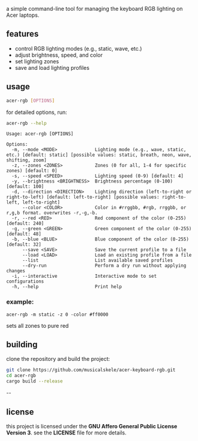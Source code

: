 a simple command-line tool for managing the keyboard RGB lighting on Acer laptops.

## features

- control RGB lighting modes (e.g., static, wave, etc.)
- adjust brightness, speed, and color
- set lighting zones
- save and load lighting profiles

## usage

```bash
acer-rgb [OPTIONS]
```

for detailed options, run:

```bash
acer-rgb --help
```

```
Usage: acer-rgb [OPTIONS]

Options:
  -m, --mode <MODE>              Lighting mode (e.g., wave, static, etc.) [default: static] [possible values: static, breath, neon, wave, shifting, zoom]
  -z, --zones <ZONES>            Zones (0 for all, 1-4 for specific zones) [default: 0]
  -s, --speed <SPEED>            Lighting speed (0-9) [default: 4]
  -y, --brightness <BRIGHTNESS>  Brightness percentage (0-100) [default: 100]
  -d, --direction <DIRECTION>    Lighting direction (left-to-right or right-to-left) [default: left-to-right] [possible values: right-to-left, left-to-right]
      --color <COLOR>            Color in #rrggbb, #rgb, rrggbb, or r,g,b format. overwrites -r,-g,-b.
  -r, --red <RED>                Red component of the color (0-255) [default: 240]
  -g, --green <GREEN>            Green component of the color (0-255) [default: 48]
  -b, --blue <BLUE>              Blue component of the color (0-255) [default: 32]
      --save <SAVE>              Save the current profile to a file
      --load <LOAD>              Load an existing profile from a file
      --list                     List available saved profiles
      --dry-run                  Perform a dry run without applying changes
  -i, --interactive              Interactive mode to set configurations
  -h, --help                     Print help
```

### example:
```
acer-rgb -m static -z 0 -color #ff0000
```
sets all zones to pure red
## building

clone the repository and build the project:

```bash
git clone https://github.com/musicalskele/acer-keyboard-rgb.git
cd acer-rgb
cargo build --release
```
--
## license

this project is licensed under the **GNU Affero General Public License Version 3**. see the **LICENSE** file for more details.  